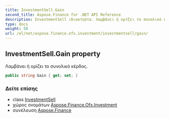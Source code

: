 ```yaml
---
title: InvestmentSell.Gain
second_title: Aspose.Finance for .NET API Reference
description: InvestmentSell ιδιοκτησία. Λαμβάνει ή ορίζει το συνολικό κέρδος.
type: docs
weight: 50
url: /el/net/aspose.finance.ofx.investment/investmentsell/gain/
---
```

## InvestmentSell.Gain property

Λαμβάνει ή ορίζει το συνολικό κέρδος.

```csharp
public string Gain { get; set; }
```

### Δείτε επίσης

* class [InvestmentSell](../)
* χώρος ονομάτων [Aspose.Finance.Ofx.Investment](../../investmentsell/)
* συνέλευση [Aspose.Finance](../../../)


